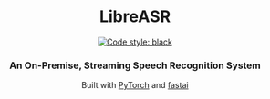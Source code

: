<h1 align="center">
  LibreASR
</h1>

<p align="center">
<a href="https://github.com/psf/black"><img alt="Code style: black" src="https://img.shields.io/badge/code%20style-black-000000.svg"></a>
</p>

<h3 align="center">
  An On-Premise, Streaming Speech Recognition System
</h3>

<p align="center">
  Built with <a href="https://pytorch.org/">PyTorch</a> and <a href="https://www.fast.ai/">fastai</a>
</p>
